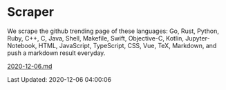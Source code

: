 # Scraper

We scrape the github trending page of these languages: Go, Rust, Python, Ruby, C++, C, Java, Shell, Makefile, Swift, Objective-C, Kotlin, Jupyter-Notebook, HTML, JavaScript, TypeScript, CSS, Vue, TeX, Markdown, and push a markdown result everyday.

[2020-12-06.md](https://github.com/yangwenmai/github-trending-backup/blob/master/2020-12-06.md)

Last Updated: 2020-12-06 04:00:06